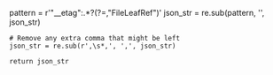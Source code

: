 pattern = r'"__etag":.*?(?=,"FileLeafRef")'
    json_str = re.sub(pattern, '', json_str)
    
    # Remove any extra comma that might be left
    json_str = re.sub(r',\s*,', ',', json_str)
    
    return json_str
